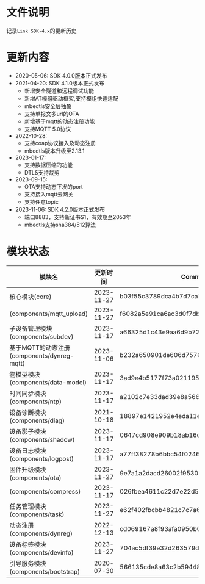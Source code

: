 # 文件说明

记录`Link SDK-4.x`的更新历史

# 更新内容

+ 2020-05-06: SDK 4.0.0版本正式发布
+ 2021-04-20: SDK 4.1.0版本正式发布
  +  新增安全隧道和远程调试功能
  +  新增AT模组驱动框架,支持模组快速适配
  +  mbedtls安全层抽象
  +  支持单报文多url的OTA
  +  新增基于mqtt的动态注册功能
  +  支持MQTT 5.0协议
+ 2022-10-28:
  +  支持coap协议接入及动态注册
  +  mbedtls版本升级至2.13.1
+ 2023-01-17:
  +  支持数据压缩的功能
  +  DTLS支持裁剪
+ 2023-09-15:
  + OTA支持动态下发的port
  + 支持接入mqtt云网关
  + 支持任意topic
+ 2023-11-06: SDK 4.2.0版本正式发布
  + 端口8883，支持新证书S1，有效期至2053年
  + mbedtls支持sha384/512算法

# 模块状态


| 模块名                                      | 更新时间    | Commit ID
|---------------------------------------------|-------------|---------------------------------------------
| 核心模块(core)                              | 2023-11-27  | b03f55c3789dca4b7d7ca71a2a7abf121742515d
| (components/mqtt_upload)                    | 2023-11-27  | f6082a5e91ca6ac3d0f7dba22272a4b6fcc4bf04
| 子设备管理模块(components/subdev)           | 2023-11-17  | a66325d1c43e9aa6d9b72dec1824555b94a0dd88
| 基于MQTT的动态注册(components/dynreg-mqtt)  | 2023-11-06  | b232a650901de606d75761d71d6de30b127ac3bc
| 物模型模块(components/data-model)           | 2023-11-17  | 3ad9e4b5177f73a02119542c6fce66003af1f119
| 时间同步模块(components/ntp)                | 2023-11-17  | a2102c7e33dad39e8a566186078753930a9cad49
| 设备诊断模块(components/diag)               | 2021-10-18  | 18897e1421952e4eda11e82a61f573654f2bcc69
| 设备影子模块(components/shadow)             | 2023-11-17  | 0647cd908e909b18ab16dc68b05f50037de97766
| 设备日志模块(components/logpost)            | 2023-11-17  | a77ff38278b6bbc54f024639e6a0f33929f57cd5
| 固件升级模块(components/ota)                | 2023-11-27  | 9e7a1a2dacd26002f953055c4a84972904bcfcac
| (components/compress)                       | 2023-11-17  | 026fbea4611c22d7e22d527126c022fa83cb4f07
| 任务管理模块(components/task)               | 2023-11-27  | e62f402fbcbb4821c7c7a6c04206a3fbe41f6862
| 动态注册(components/dynreg)                 | 2022-12-13  | cd069167a8f93afa0950b0fb03593001e4c29ddf
| 设备标签模块(components/devinfo)            | 2023-11-27  | 704ac5df39e32d263579d9a76ca2806036ca5134
| 引导服务模块(components/bootstrap)          | 2020-07-30  | 566135cde8a63c2b5944877ea8c8189c0712b4f7



